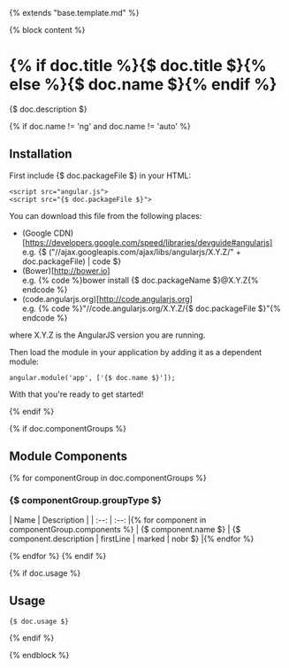 {% extends "base.template.md" %}

{% block content %}
# {% if doc.title %}{$ doc.title $}{% else %}{$ doc.name $}{% endif %}

{$ doc.description $}

{% if doc.name != 'ng' and doc.name != 'auto' %}
## Installation

First include {$ doc.packageFile $} in your HTML:

```
<script src="angular.js">
<script src="{$ doc.packageFile $}">
```

You can download this file from the following places:

* (Google CDN)[https://developers.google.com/speed/libraries/devguide#angularjs]<br>e.g. {$ ("//ajax.googleapis.com/ajax/libs/angularjs/X.Y.Z/" + doc.packageFile) | code $}
* (Bower)[http://bower.io]<br>e.g. {% code %}bower install {$ doc.packageName $}@X.Y.Z{% endcode %}
* (code.angularjs.org)[http://code.angularjs.org]<br>e.g. {% code %}"//code.angularjs.org/X.Y.Z/{$ doc.packageFile $}"{% endcode %}

where X.Y.Z is the AngularJS version you are running.

Then load the module in your application by adding it as a dependent module:

```
angular.module('app', ['{$ doc.name $}']);
```

With that you&apos;re ready to get started!

{% endif %}

{% if doc.componentGroups %}
## Module Components
{% for componentGroup in doc.componentGroups %}
### {$ componentGroup.groupType $}

| Name | Description |
| :--: | :--: |{% for component in componentGroup.components %}
| {$ component.name $} | {$ component.description | firstLine | marked | nobr $} |{% endfor %}

{% endfor %}
{% endif %}

{% if doc.usage %}
## Usage
```
{$ doc.usage $}
```

{% endif %}

{% endblock %}